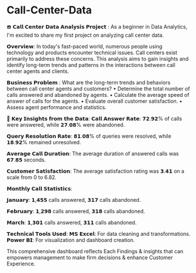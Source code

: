 # Call-Center-Data
☎️ 𝗖𝗮𝗹𝗹 𝗖𝗲𝗻𝘁𝗲𝗿 𝗗𝗮𝘁𝗮 𝗔𝗻𝗮𝗹𝘆𝘀𝗶𝘀 𝗣𝗿𝗼𝗷𝗲𝗰𝘁 :
As a beginner in Data Analytics, I'm excited to share my first project on analyzing call center data.

𝗢𝘃𝗲𝗿𝘃𝗶𝗲𝘄:
In today's fast-paced world, numerous people using technology and products encounter technical issues. Call centers exist primarily to address these concerns. This analysis aims to gain insights and identify long-term trends and patterns in the interactions between call center agents and clients.


𝗕𝘂𝘀𝗶𝗻𝗲𝘀𝘀 𝗣𝗿𝗼𝗯𝗹𝗲𝗺 :
What are the long-term trends and behaviors between call center agents and customers?
• Determine the total number of calls answered and abandoned by agents.
• Calculate the average speed of answer of calls for the agents.
• Evaluate overall customer satisfaction.
• Assess agent performance and statistics.



🔎 𝗞𝗲𝘆 𝗜𝗻𝘀𝗶𝗴𝗵𝘁𝘀 𝗳𝗿𝗼𝗺 𝘁𝗵𝗲 𝗗𝗮𝘁𝗮:
𝗖𝗮𝗹𝗹 𝗔𝗻𝘀𝘄𝗲𝗿 𝗥𝗮𝘁𝗲: 𝟳𝟮.𝟵𝟮% of calls were answered, while 𝟮𝟳.𝟬𝟴% were abandoned.

𝗤𝘂𝗲𝗿𝘆 𝗥𝗲𝘀𝗼𝗹𝘂𝘁𝗶𝗼𝗻 𝗥𝗮𝘁𝗲: 𝟴𝟭.𝟬𝟴% of queries were resolved, while 𝟭𝟴.𝟵𝟮% remained unresolved.

𝗔𝘃𝗲𝗿𝗮𝗴𝗲 𝗖𝗮𝗹𝗹 𝗗𝘂𝗿𝗮𝘁𝗶𝗼𝗻: The average duration of answered calls was 𝟲𝟳.𝟴𝟱 seconds.

𝗖𝘂𝘀𝘁𝗼𝗺𝗲𝗿 𝗦𝗮𝘁𝗶𝘀𝗳𝗮𝗰𝘁𝗶𝗼𝗻: The average satisfaction rating was 𝟯.𝟰𝟭 on a scale from 0 to 6.82.

𝗠𝗼𝗻𝘁𝗵𝗹𝘆 𝗖𝗮𝗹𝗹 𝗦𝘁𝗮𝘁𝗶𝘀𝘁𝗶𝗰𝘀:

𝗝𝗮𝗻𝘂𝗮𝗿𝘆: 𝟭,𝟰𝟱𝟱 calls answered, 𝟯𝟭𝟳 calls abandoned.

𝗙𝗲𝗯𝗿𝘂𝗮𝗿𝘆: 𝟭,𝟮𝟵𝟴 calls answered, 𝟯𝟭𝟴 calls abandoned.

𝗠𝗮𝗿𝗰𝗵: 𝟭,𝟯𝟬𝟭 calls answered, 𝟯𝟭𝟭 calls abandoned.



𝗧𝗲𝗰𝗵𝗻𝗶𝗰𝗮𝗹 𝗧𝗼𝗼𝗹𝘀 𝗨𝘀𝗲𝗱:
𝗠𝗦 𝗘𝘅𝗰𝗲𝗹: For data cleaning and transformations.
𝗣𝗼𝘄𝗲𝗿 𝗕𝗜: For visualization and dashboard creation.

This comprehensive dashboard reflects Each Findings & insights that can empowers management to make firm decisions & enhance Customer Experience.



